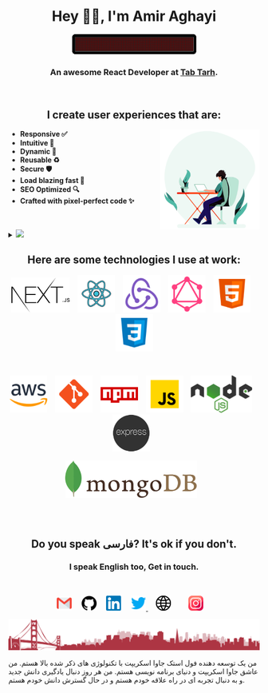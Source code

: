 <h1 align="center"> Hey 👋🏽, I'm Amir Aghayi </h1>

<p align="center"><img src="https://github.com/ujkgmt/ujkgmt/blob/main/images/github.gif"/></p>

<h3 align="center">
    An awesome React Developer at <a href="https://www.tabtarh.com">Tab Tarh</a>.  
</h3>

<br/>
<h2 align="center">
    I create user experiences that are:
</h2>
<img align="right" alt="Person coding gif" src="https://github.com/ujkgmt/ujkgmt/blob/main/images/coding.gif" width="200" />

- **Responsive ✅**
- **Intuitive 🤩**
- **Dynamic 🧬**
- **Reusable ♻️**
- **Secure 🛡️**
- **Load blazing fast 🚀**
- **SEO Optimized 🔍**
- **Crafted with pixel-perfect code ✨**


<br/>
<br/>


<details>
<summary>
  <a href="https://github.com/K-Kraken"><img src="https://img.shields.io/badge/-Expand%20to%20know%20more-b03544?style=for-the-badge" /></a>
</summary>


### Little More About Me  🏆

I am a full stack JavaScript developer with the above mentioned technologies.🍜🔨
I love JavaScript and the world of programming.🎷
Every day I seek to learn new knowledge and experience in the way of my interest and I am expanding my knowledge.🎯

### Programming Languages :scroll:

<img height="32" width="32" src="https://cdn.thekrishna.in/img/icon/javascript.svg" />&nbsp; 
<img height="32" width="32" src="https://cdn.thekrishna.in/img/icon/html5.svg" />&nbsp; 
<img height="32" width="32" src="https://cdn.thekrishna.in/img/icon/css3.svg" />&nbsp; 


### Database Systems :bar_chart:

<img height="32" width="32" src="https://cdn.thekrishna.in/img/icon/mysql.svg" />&nbsp; 
<img height="32" width="32" src="https://cdn.thekrishna.in/img/icon/mongodb.svg" />&nbsp; 


<br></details>


<h2 align="center">
  Here are some technologies I use at work:
</h2>
<p align="center">
<code><img height="70" src="https://github.com/ujkgmt/ujkgmt/blob/main/images/next.png"></code> &nbsp;&nbsp;
<code><img height="75" src="https://github.com/ujkgmt/ujkgmt/blob/main/images/react.png"></code> &nbsp;&nbsp;
<code><img height="75" src="https://github.com/ujkgmt/ujkgmt/blob/main/images/redux.png"></code> &nbsp;&nbsp;
<code><img height="75" src="https://github.com/ujkgmt/ujkgmt/blob/main/images/graphql.png"></code> &nbsp;&nbsp;
<code><img height="75" src="https://github.com/ujkgmt/ujkgmt/blob/main/images/html.png"></code> &nbsp;&nbsp;
<code><img height="75" src="https://github.com/ujkgmt/ujkgmt/blob/main/images/css.png"></code>
    
</p>

<br/>

<p align="center">
<code><img height="75" src="https://github.com/ujkgmt/ujkgmt/blob/main/images/aws.png"></code> &nbsp;&nbsp;
<code><img height="75" src="https://github.com/ujkgmt/ujkgmt/blob/main/images/git.png"></code> &nbsp;&nbsp;
<code><img height="75" src="https://github.com/ujkgmt/ujkgmt/blob/main/images/npm.png"></code> &nbsp;&nbsp;
<code><img height="75" src="https://github.com/ujkgmt/ujkgmt/blob/main/images/js.png"></code> &nbsp;&nbsp;
<code><img height="75" src="https://github.com/ujkgmt/ujkgmt/blob/main/images/node.png"></code> &nbsp;&nbsp;
<code><img height="75" src="https://github.com/ujkgmt/ujkgmt/blob/main/images/express.png"></code> &nbsp;&nbsp;

</p>

<p align="center">
<code><img height="75" src="https://github.com/ujkgmt/ujkgmt/blob/main/images/mongodb.png"></code> &nbsp;&nbsp;
</p>
<br/>


<br/>

<h2 align="center">
  Do you speak <b>فارسی</b>? It's ok if you don't. 
</h2>
<h3 align="center">
  I speak English too, Get in touch.
</h3>
<br/>
<p align="center">
 <a href="mailto:ujkgmt@gmail.com"><img src="https://github.com/ujkgmt/ujkgmt/blob/main/images/gmail.svg" width="30px" alt="mail"></a> &nbsp; &nbsp;
   <a href="https://github.com/ujkgmt"><img src="https://github.com/ujkgmt/ujkgmt/blob/main/images/github.svg" width="30px" alt="mail"></a> &nbsp; &nbsp;
  <a href="https://in.linkedin.com/in/awmir-aghayi"><img src="https://github.com/ujkgmt/ujkgmt/blob/main/images/linkedin.svg" width="30px" alt="LinkedIn"></a> &nbsp; &nbsp;
  <a href="https://twitter.com/AwmirAghayi"><img src="https://github.com/ujkgmt/ujkgmt/blob/main/images/twitter.svg" width="30px" alt="Twitter">     </a> &nbsp; &nbsp;
    <a href="https://setavizweb.ir"><img src="https://github.com/ujkgmt/ujkgmt/blob/main/images/site.svg" width="30px" alt="site"></a> &nbsp; &nbsp;
  </a> &nbsp; &nbsp;
   <a href="amir"><img src="https://github.com/ujkgmt/ujkgmt/blob/main/images/instagram.png" width="30px" alt="instagram"></a> &nbsp; &nbsp;
</p>



<img src="https://github.com/ujkgmt/ujkgmt/blob/main/images/city.png"/>







من یک توسعه دهنده فول استک جاوا اسکریپت با تکنولوژی های ذکر شده بالا هستم.
من عاشق جاوا اسکریپت و دنیای برنامه نویسی هستم.
من هر روز دنبال یادگیری دانش جدید و به دنبال تجربه ای در راه علاقه خودم هستم و در حال گسترش دانش خودم هستم.